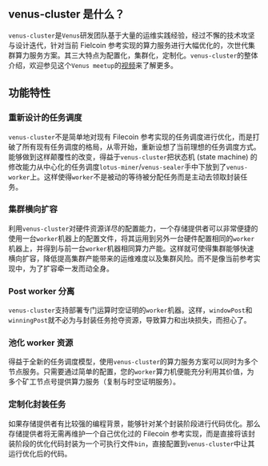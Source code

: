 ## venus-cluster 是什么？

`venus-cluster`是`Venus`研发团队基于大量的运维实践经验，经过不懈的技术攻坚与设计迭代，针对当前 Fielcoin 参考实现的算力服务进行大幅优化的，次世代集群算力服务方案。其三大特点为配置化，集群化，定制化。`venus-cluster`的整体介绍，欢迎参见这个`Venus meetup`的[视频](https://youtu.be/Tin9Y0Bk_AE?t=1506)来了解更多。

## 功能特性

### 重新设计的任务调度

`venus-cluster`不是简单地对现有 Filecoin 参考实现的任务调度进行优化，而是打破了所有现有任务调度的格局，从零开始，重新设想了当前理想的任务调度方式。能够做到这样颠覆性的改变，得益于`venus-cluster`把状态机 (state machine) 的修改能力从中心化的任务调度`lotus-miner`/`venus-sealer`手中下放到了`venus-worker`上。这样使得`worker`不是被动的等待被分配任务而是主动去领取封装任务。

### 集群横向扩容

利用`venus-cluster`对硬件资源详尽的配置能力，一个存储提供者可以非常便捷的使用一台`worker`机器上的配置文件，将其运用到另外一台硬件配置相同的`worker`机器上，并得到与前一台`worker`机器相同算力产能。这样就可使得集群能够快速横向扩容，降低提高集群产能带来的运维难度以及集群风险。而不是像当前参考实现中，为了扩容牵一发而动全身。

### Post worker 分离

`venus-cluster`支持部署专门运算时空证明的`worker`机器。这样，`windowPost`和`winningPost`就不必为与封装任务抢夺资源，导致算力和出块损失，而担心了。

### 池化 worker 资源

得益于全新的任务调度模型，使用`venus-cluster`的算力服务方案可以同时为多个节点服务。只需要通过简单的配置，您的`worker`算力机便能充分利用其价值，为多个矿工节点号提供算力服务（复制与时空证明服务）。

### 定制化封装任务

如果存储提供者有比较强的编程背景，能够针对某个封装阶段进行代码优化。那么存储提供者将无需再维护一个自己优化过的 Filecoin 参考实现，而是直接将该封装阶段的优化代码封装为一个可执行文件`bin`，直接配置到`venus-cluster`中让其运行优化后的代码。

